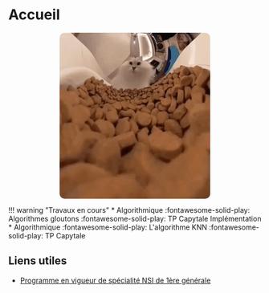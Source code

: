 # Accueil
<!-- 
Cours, exercices et autres ressources pour mes élèves de 1ère en spécialité NSI au lycée Émile Combes à Pons.

!!! quote "Edsger W. Dijkstra "
    Computer Science is no more about computers than astronomy is about telescopes. -->


<img src="ressources/greedy.gif" style=" border-radius: 10px; display: block; margin: 0 auto;">



!!! warning "Travaux en cours"
    * Algorithmique :fontawesome-solid-play: Algorithmes gloutons :fontawesome-solid-play: TP Capytale Implémentation
    * Algorithmique :fontawesome-solid-play: L'algorithme KNN :fontawesome-solid-play: TP Capytale 

<!-- !!! warning "Travaux en cours"
    Contrôle sur le modèle d'architecture de Von Neumann (relire le cours et les compléments) le lundi 25 Mars ! 

    * TP Shell (section Architecture)
    * TP Recherche Dichotomique (section Algorithmique)
    * TP Complexité (section Algorithmique) -->


<!-- !!! warning "Travaux en cours"
    À finir pour la rentrée :

    * [TP Pokédex sur les tables](/3%20–%20Tables%20de%20données/4tp) : Le document réponse Capytal est enfin disponible ! Le fichier `pokedex.csv` est directement inclus !
    * [Algorithmes de tri](/7%20–%20Algorithmique/1tri) : Finir le TP Capytale (certaines questions seront abordées plus tard) -->


## Liens utiles
* [Programme en vigueur de spécialité NSI de 1ère générale](https://eduscol.education.fr/document/30007/download)

<!-- ``` py hl_lines="2 3" linenums="1"
import tensorflow as tf

def coucou(a):
    pass
```

=== "C"

    ``` c
    #include <stdio.h>

    int main(void) {
      printf("Hello world!\n");
      return 0;
    }
    ```

=== "C++"

    ``` c++
    #include <iostream>

    int main(void) {
      std::cout << "Hello world!" << std::endl;
      return 0;
    }
    ```

Et pourquoi pas inline `#!python import tensorflow as tf`. :warning:

$$
\operatorname{ker} f=\{g\in G:f(g)=e_{H}\}{\mbox{.}}
$$ -->